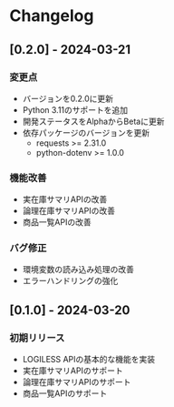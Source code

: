# Changelog

## [0.2.0] - 2024-03-21

### 変更点
- バージョンを0.2.0に更新
- Python 3.11のサポートを追加
- 開発ステータスをAlphaからBetaに更新
- 依存パッケージのバージョンを更新
  - requests >= 2.31.0
  - python-dotenv >= 1.0.0

### 機能改善
- 実在庫サマリAPIの改善
- 論理在庫サマリAPIの改善
- 商品一覧APIの改善

### バグ修正
- 環境変数の読み込み処理の改善
- エラーハンドリングの強化

## [0.1.0] - 2024-03-20

### 初期リリース
- LOGILESS APIの基本的な機能を実装
- 実在庫サマリAPIのサポート
- 論理在庫サマリAPIのサポート
- 商品一覧APIのサポート 